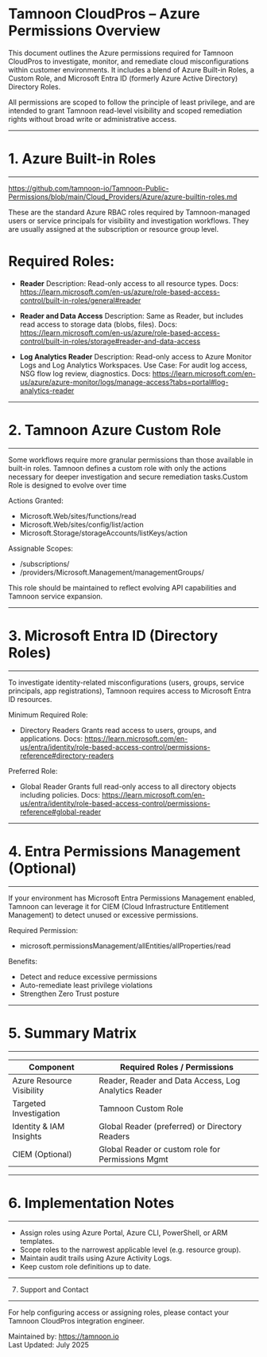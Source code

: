 # Tamnoon CloudPros – Azure Permissions Overview

This document outlines the Azure permissions required for Tamnoon CloudPros to
investigate, monitor, and remediate cloud misconfigurations within customer
environments. It includes a blend of Azure Built-in Roles, a Custom Role, and 
Microsoft Entra ID (formerly Azure Active Directory) Directory Roles.

All permissions are scoped to follow the principle of least privilege, and are 
intended to grant Tamnoon read-level visibility and scoped remediation rights 
without broad write or administrative access.

--------------------------------------------------------------------------------
# 1. Azure Built-in Roles
--------------------------------------------------------------------------------
https://github.com/tamnoon-io/Tamnoon-Public-Permissions/blob/main/Cloud_Providers/Azure/azure-builtin-roles.md 

These are the standard Azure RBAC roles required by Tamnoon-managed users or 
service principals for visibility and investigation workflows. They are usually 
assigned at the subscription or resource group level.

# Required Roles:

  - **Reader**
    Description: Read-only access to all resource types.
    Docs: https://learn.microsoft.com/en-us/azure/role-based-access-control/built-in-roles/general#reader

  - **Reader and Data Access**
    Description: Same as Reader, but includes read access to storage data (blobs, files).
    Docs: https://learn.microsoft.com/en-us/azure/role-based-access-control/built-in-roles/storage#reader-and-data-access

  - **Log Analytics Reader**
    Description: Read-only access to Azure Monitor Logs and Log Analytics Workspaces.
    Use Case: For audit log access, NSG flow log review, diagnostics.
    Docs: https://learn.microsoft.com/en-us/azure/azure-monitor/logs/manage-access?tabs=portal#log-analytics-reader

--------------------------------------------------------------------------------
# 2. Tamnoon Azure Custom Role
--------------------------------------------------------------------------------

Some workflows require more granular permissions than those available in 
built-in roles. Tamnoon defines a custom role with only the actions necessary 
for deeper investigation and secure remediation tasks.Custom Role is designed 
to evolve over time

Actions Granted:

  - Microsoft.Web/sites/functions/read
  - Microsoft.Web/sites/config/list/action
  - Microsoft.Storage/storageAccounts/listKeys/action

Assignable Scopes:
  - /subscriptions/<subscription-id>
  - /providers/Microsoft.Management/managementGroups/<mg-id>

This role should be maintained to reflect evolving API capabilities and Tamnoon 
service expansion.

--------------------------------------------------------------------------------
# 3. Microsoft Entra ID (Directory Roles)
--------------------------------------------------------------------------------

To investigate identity-related misconfigurations (users, groups, service 
principals, app registrations), Tamnoon requires access to Microsoft Entra ID 
resources.

Minimum Required Role:
  - Directory Readers
    Grants read access to users, groups, and applications.
    Docs: https://learn.microsoft.com/en-us/entra/identity/role-based-access-control/permissions-reference#directory-readers

Preferred Role:
  - Global Reader
    Grants full read-only access to all directory objects including policies.
    Docs: https://learn.microsoft.com/en-us/entra/identity/role-based-access-control/permissions-reference#global-reader

--------------------------------------------------------------------------------
# 4. Entra Permissions Management (Optional)
--------------------------------------------------------------------------------

If your environment has Microsoft Entra Permissions Management enabled, Tamnoon 
can leverage it for CIEM (Cloud Infrastructure Entitlement Management) to detect 
unused or excessive permissions.

Required Permission:
  - microsoft.permissionsManagement/allEntities/allProperties/read

Benefits:
  - Detect and reduce excessive permissions
  - Auto-remediate least privilege violations
  - Strengthen Zero Trust posture

--------------------------------------------------------------------------------
# 5. Summary Matrix
--------------------------------------------------------------------------------

| Component                       | Required Roles / Permissions                          |
|--------------------------------|--------------------------------------------------------|
| Azure Resource Visibility      | Reader, Reader and Data Access, Log Analytics Reader  |
| Targeted Investigation         | Tamnoon Custom Role                                   |
| Identity & IAM Insights        | Global Reader (preferred) or Directory Readers        |
| CIEM (Optional)                | Global Reader or custom role for Permissions Mgmt     |

--------------------------------------------------------------------------------
# 6. Implementation Notes
--------------------------------------------------------------------------------

- Assign roles using Azure Portal, Azure CLI, PowerShell, or ARM templates.
- Scope roles to the narrowest applicable level (e.g. resource group).
- Maintain audit trails using Azure Activity Logs.
- Keep custom role definitions up to date.

--------------------------------------------------------------------------------
7. Support and Contact
--------------------------------------------------------------------------------

For help configuring access or assigning roles, please contact your Tamnoon 
CloudPros integration engineer. 

Maintained by: https://tamnoon.io  
Last Updated: July 2025